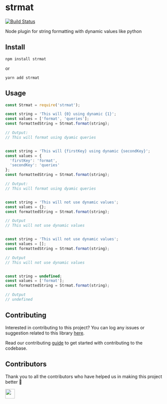# strmat

[![Build Status](https://api.travis-ci.com/arshadkazmi42/strmat.svg?branch=master)](https://api.travis-ci.com/arshadkazmi42/strmat)

Node plugin for string formatting with dynamic values like python

## Install

```
npm install strmat
```

or

```
yarn add strmat
```

## Usage

```js
const Strmat = require('strmat');

const string = 'This will {0} using dynamic {1}';
const values = ['format', 'queries'];
const formattedString = Strmat.format(string);

// Output:
// This will format using dyamic queries


const string = 'This will {firstKey} using dynamic {secondKey}';
const values = {
  'firstKey': 'format',
  'secondKey': 'queries'
};
const formattedString = Strmat.format(string);

// Output:
// This will format using dyamic queries


const string = 'This will not use dynamic values';
const values = {};
const formattedString = Strmat.format(string);

// Output
// This will not use dynamic values


const string = 'This will not use dynamic values';
const values = [];
const formattedString = Strmat.format(string);

// Output
// This will not use dynamic values


const string = undefined;
const values = ['format'];
const formattedString = Strmat.format(string);

// Output
// undefined
```

## Contributing

Interested in contributing to this project?
You can log any issues or suggestion related to this library [here](https://github.com/arshadkazmi42/strmat/issues/new).

Read our contributing [guide](CONTRIBUTING.md) to get started with contributing to the codebase.

## Contributors

Thank you to all the contributors who have helped us in making this project better 🙌

<a href="https://github.com/arshadkazmi42"><img src="https://github.com/arshadkazmi42.png" width="30" /></a>